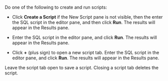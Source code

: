 
Do one of the following to create and run scripts:

-   Click **Create a Script** if the New Script pane is not visible, then the enter the SQL script in the editor pane, and then click **Run**. The results will appear in the Results pane.

-   Enter the SQL script in the editor pane, and click **Run**. The results will appear in the Results pane.

-   Click **+** (plus sign) to open a new script tab. Enter the SQL script in the editor pane, and click **Run**. The results will appear in the Results pane.


Leave the script tab open to save a script. Closing a script tab deletes the script.

